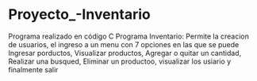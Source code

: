 # Proyecto_-Inventario
Programa realizado en código C
Programa Inventario: Permite la creacion de usuarios, el ingreso a un menu con 7 opciones en las que se puede  Ingresar porductos, Visualizar productos, Agregar o quitar un cantidad, Realizar una busqued, Eliminar un productoo, visualizar los usiario y finalmente salir
